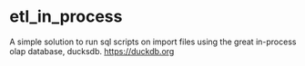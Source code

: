 # etl_in_process

A simple solution to run sql scripts on import files using the great in-process olap database, ducksdb. https://duckdb.org

